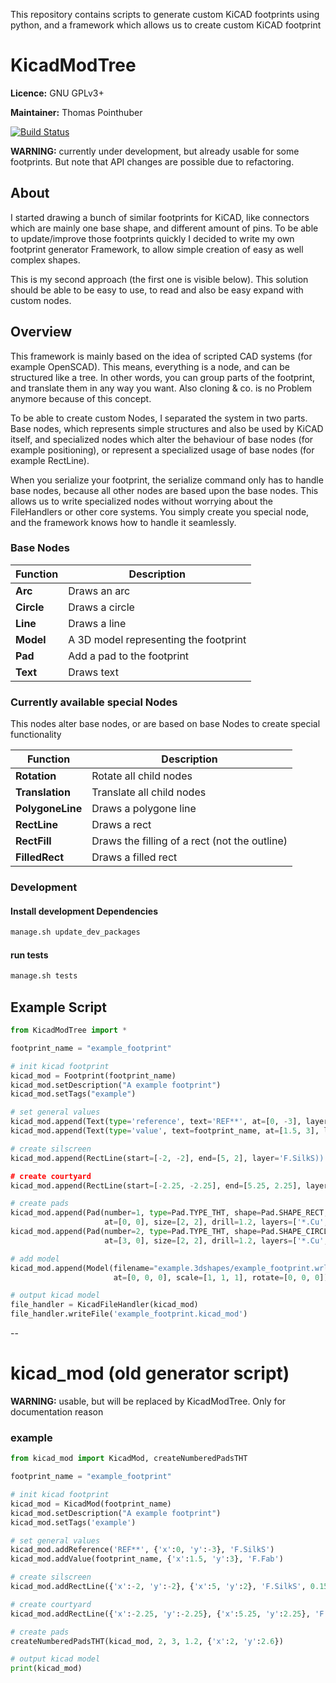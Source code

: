 
This repository contains scripts to generate custom KiCAD footprints using python, and a framework which allows us to create custom KiCAD footprint

# KicadModTree

**Licence:** GNU GPLv3+

**Maintainer:** Thomas Pointhuber

[![Build Status](https://travis-ci.org/pointhi/kicad-footprint-generator.svg?branch=master)](https://travis-ci.org/pointhi/kicad-footprint-generator)

**WARNING:** currently under development, but already usable for some footprints. But note that API changes are possible due to refactoring.


## About

I started drawing a bunch of similar footprints for KiCAD, like connectors which are mainly one base shape, and different amount of pins.
To be able to update/improve those footprints quickly I decided to write my own footprint generator Framework, to allow simple creation of easy as well complex shapes.

This is my second approach (the first one is visible below). This solution should be able to be easy to use, to read and also be easy expand with custom nodes.


## Overview

This framework is mainly based on the idea of scripted CAD systems (for example OpenSCAD). This means, everything is a node, and can be structured like a tree.
In other words, you can group parts of the footprint, and translate them in any way you want. Also cloning & co. is no Problem anymore because of this concept.

To be able to create custom Nodes, I separated the system in two parts. Base nodes, which represents simple structures and also be used by KiCAD itself,
and specialized nodes which alter the behaviour of base nodes (for example positioning), or represent a specialized usage of base nodes (for example RectLine).

When you serialize your footprint, the serialize command only has to handle base nodes, because all other nodes are based upon the base nodes.
This allows us to write specialized nodes without worrying about the FileHandlers or other core systems.
You simply create you special node, and the framework knows how to handle it seamlessly.


### Base Nodes

| Function          | Description                                      |
| ----------------- | ------------------------------------------------ |
| **Arc**           | Draws an arc                                     |
| **Circle**        | Draws a circle                                   |
| **Line**          | Draws a line                                     |
| **Model**         | A 3D model representing the footprint            |
| **Pad**           | Add a pad to the footprint                       |
| **Text**          | Draws text                                       |


### Currently available special Nodes

This nodes alter base nodes, or are based on base Nodes to create special functionality

| Function          | Description                                      |
| ----------------- | ------------------------------------------------ |
| **Rotation**      | Rotate all child nodes                           |
| **Translation**   | Translate all child nodes                        |
| **PolygoneLine**  | Draws a polygone line                            |
| **RectLine**      | Draws a rect                                     |
| **RectFill**      | Draws the filling of a rect (not the outline)    |
| **FilledRect**    | Draws a filled rect                              |


### Development

#### Install development Dependencies

```sh
manage.sh update_dev_packages
```

#### run tests

```sh
manage.sh tests
```


## Example Script

```python
from KicadModTree import *

footprint_name = "example_footprint"

# init kicad footprint
kicad_mod = Footprint(footprint_name)
kicad_mod.setDescription("A example footprint")
kicad_mod.setTags("example")

# set general values
kicad_mod.append(Text(type='reference', text='REF**', at=[0, -3], layer='F.SilkS'))
kicad_mod.append(Text(type='value', text=footprint_name, at=[1.5, 3], layer='F.Fab'))

# create silscreen
kicad_mod.append(RectLine(start=[-2, -2], end=[5, 2], layer='F.SilkS))

# create courtyard
kicad_mod.append(RectLine(start=[-2.25, -2.25], end=[5.25, 2.25], layer='F.CrtYd'))

# create pads
kicad_mod.append(Pad(number=1, type=Pad.TYPE_THT, shape=Pad.SHAPE_RECT,
                     at=[0, 0], size=[2, 2], drill=1.2, layers=['*.Cu', '*.Mask', 'F.SilkS']))
kicad_mod.append(Pad(number=2, type=Pad.TYPE_THT, shape=Pad.SHAPE_CIRCLE,
                     at=[3, 0], size=[2, 2], drill=1.2, layers=['*.Cu', '*.Mask', 'F.SilkS']))

# add model
kicad_mod.append(Model(filename="example.3dshapes/example_footprint.wrl",
                       at=[0, 0, 0], scale=[1, 1, 1], rotate=[0, 0, 0]))

# output kicad model
file_handler = KicadFileHandler(kicad_mod)
file_handler.writeFile('example_footprint.kicad_mod')
```


--
# kicad_mod (old generator script)

**WARNING:** usable, but will be replaced by KicadModTree. Only for documentation reason


### example

```python
from kicad_mod import KicadMod, createNumberedPadsTHT

footprint_name = "example_footprint"

# init kicad footprint
kicad_mod = KicadMod(footprint_name)
kicad_mod.setDescription("A example footprint")
kicad_mod.setTags('example')

# set general values
kicad_mod.addReference('REF**', {'x':0, 'y':-3}, 'F.SilkS')
kicad_mod.addValue(footprint_name, {'x':1.5, 'y':3}, 'F.Fab')

# create silscreen
kicad_mod.addRectLine({'x':-2, 'y':-2}, {'x':5, 'y':2}, 'F.SilkS', 0.15)

# create courtyard
kicad_mod.addRectLine({'x':-2.25, 'y':-2.25}, {'x':5.25, 'y':2.25}, 'F.CrtYd', 0.05)

# create pads
createNumberedPadsTHT(kicad_mod, 2, 3, 1.2, {'x':2, 'y':2.6})

# output kicad model
print(kicad_mod)
```
